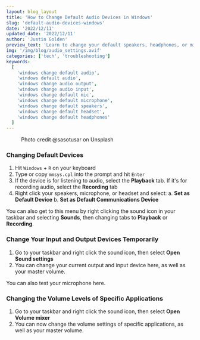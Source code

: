 ```yaml
---
layout: blog_layout
title: 'How to Change Default Audio Devices in Windows'
slug: 'default-audio-devices-windows'
date: '2022/12/11'
updated_date: '2022/12/11'
author: 'Justin Golden'
preview_text: 'Learn to change your default speakers, headphones, or microphone in Windows.'
img: '/img/blog/audio_settings.avif'
categories: ['tech', 'troubleshooting']
keywords:
  [
    'windows change default audio',
    'windows default audio',
    'windows change audio output',
    'windows change audio input',
    'windows change default mic',
    'windows change default microphone',
    'windows change default speakers',
    'windows change default headset',
    'windows change default headphones'
  ]
---
```


<figure>
  <picture>
    <source type="image/avif" srcset="/img/blog/audio_settings.avif" alt="">
    <img src="/img/blog/audio_settings.jpg" alt="">
  </picture>
  <figcaption>Photo credit @sasotusar on Unsplash</figcaption>
</figure>

### Changing Default Devices

1. Hit `Windows` + `R` on your keyboard
2. Type or copy `mmsys.cpl` into the prompt and hit `Enter`
3. If the device is for listening to audio, select the **Playback** tab. If it's for recording audio, select the **Recording** tab
4. Right click your speakers, microphone, or headset and select:
   a. **Set as Default Device**
   b. **Set as Default Communications Device**

You can also get to this menu by right clicking the sound icon in your taskbar and selecting **Sounds**, then changing tabs to **Playback** or **Recording**.

### Change Your Input and Output Devices Temporarily

1. Go to your taskbar and right click the sound icon, then select **Open Sound settings**
2. You can change your current output and input device here, as well as your master volume.

You can also test your microphone here.

### Changing the Volume Levels of Specific Applications

1. Go to your taskbar and right click the sound icon, then select **Open Volume mixer**
2. You can now change the volume settings of specific applications, as well as your master volume.
